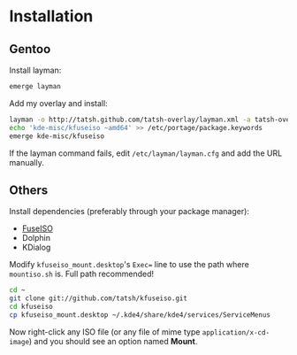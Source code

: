 # Installation

## Gentoo

Install layman:

```bash
emerge layman
```

Add my overlay and install:

```bash
layman -o http://tatsh.github.com/tatsh-overlay/layman.xml -a tatsh-overlay
echo 'kde-misc/kfuseiso ~amd64' >> /etc/portage/package.keywords
emerge kde-misc/kfuseiso
```

If the layman command fails, edit `/etc/layman/layman.cfg` and add the URL manually.

## Others

Install dependencies (preferably through your package manager):

* [FuseISO](http://sourceforge.net/projects/fuseiso/)
* Dolphin
* KDialog

Modify `kfuseiso_mount.desktop`'s `Exec=` line  to use the path where `mountiso.sh` is. Full path recommended!

```bash
cd ~
git clone git://github.com/tatsh/kfuseiso.git
cd kfuseiso
cp kfuseiso_mount.desktop ~/.kde4/share/kde4/services/ServiceMenus
```

Now right-click any ISO file (or any file of mime type `application/x-cd-image`) and you should see an option named __Mount__.
